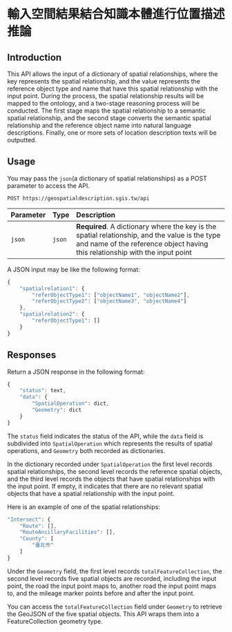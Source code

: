 # 輸入空間結果結合知識本體進行位置描述推論

## Introduction

This API allows the input of a dictionary of spatial relationships, where the key represents the spatial relationship, and the value represents the reference object type and name that have this spatial relationship with the input point. During the process, the spatial relationship results will be mapped to the ontology, and a two-stage reasoning process will be conducted. The first stage maps the spatial relationship to a semantic spatial relationship, and the second stage converts the semantic spatial relationship and the reference object name into natural language descriptions. Finally, one or more sets of location description texts will be outputted.

## Usage

You may pass the `json`(a dictionary of spatial relationships) as a POST parameter to access the API. 

```http
POST https://geospatialdescription.sgis.tw/api
```

| Parameter | Type | Description |
| :--- | :--- | :--- |
| `json` | `json` | **Required**. A dictionary where the key is the spatial relationship, and the value is the type and name of the reference object having this relationship with the input point |

A JSON input may be like the following format:

```javascript
{
    "spatialrelation1": {
        "referObjectType1": ["objectName1", "objectName2"],
        "referObjectType2": ["objectName3", "objectName4"]
    },
    "spatialrelation2": {
        "referObjectType1": []
    }
}
```

## Responses

Return a JSON response in the following format:

```javascript
{
    "status": text,
    "data": {
        "SpatialOperation": dict,
        "Geometry": dict
    }
}
```

The `status` field indicates the status of the API, while the `data` field is subdivided into `SpatialOperation` which represents the results of spatial operations, and `Geometry` both recorded as dictionaries.

In the dictionary recorded under `SpatialOperation` the first level records spatial relationships, the second level records the reference spatial objects, and the third level records the objects that have spatial relationships with the input point. If empty, it indicates that there are no relevant spatial objects that have a spatial relationship with the input point.

Here is an example of one of the spatial relationships:

```javascript
"Intersect": {
    "Route": [],
    "RouteAncillaryFacilities": [],
    "County": [
        "臺北市"
    ]
}
```

Under the `Geometry` field, the first level records `totalFeatureCollection`, the second level records five spatial objects are recorded, including the input point, the road the input point maps to, another road the input point maps to, and the mileage marker points before and after the input point.

You can access the `totalFeatureCollection` field under `Geometry` to retrieve the GeoJSON of the five spatial objects. This API wraps them into a FeatureCollection geometry type.
